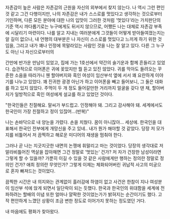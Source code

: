 자존감이 높은 사람은 자존감의 근원을 자신의 외부에서 찾지 않는다. 나 역시 그런 편인 것 같고 그건 다행이지만, 나의 자존감은 내가 스스로를 멋있다고 생각하는 것으로부터 기인하며, 다른 모든 분야에 대한 나의 입맛이 그러한 것처럼 '멋있다'라는 가치판단의 기준 역시 까다롭기로는 누구에게도 뒤서지 않으므로, 어쨌든 나는 대체로 자존감 부족에 시달리기 마련이다. 나를 알고 지내는 여러분에게 그것들이 어떻게 받아들여졌는지는 알 길이 없으나, 내 언행의 대부분은 나 자신이 스스로를 멋있다고 느끼게 하기 위한 것임을, 그리고 내가 꽤나 인정에 목말라있는 사람인 것을 나는 잘 알고 있다. 다른 그 누구도 아닌 나 자신으로부터의 

간만에 반가운 만남이 있었고, 집에 가는 1호선에서 약간의 술기운과 함께 흔들리고 있었다. 습관적으로 이어폰은 귀에 꽂았지만 뭘 듣고 있진 않았다. 귀를 막아도 들려오는 꾸준한 소음을 따라가니 웬 할아버지와 흑인 여성이 임산부석 옆에 서서 꽤 요란하게 이야기를 나누고 있었다. 꽤 진귀한 광경 아닌가 하고 이어폰을 빼고 들어보니, 그 둘은 대화를 하고 있지 않았다. 주먹이 두 개 정도 들어갈만한 거리까지 얼굴을 갖다 댄 채, 할아버지가 일방적으로 흑인 여성에게 설교를 하고 있었던 것이다.

"한국인들은 친절해요. 말씨가 부드럽고. 인정해야 돼. 그리고 감사해야 돼. 세계에서도 한국인이 가장 친절하고 정이 있잖어...(반복)"

나는 손바닥으로 내 양눈을 가렸다. 손을 치웠다. 꿈이 아니잖아… 세상에. 한국인을 대표해서 한국인 전부에게 개망신을 주고 있네.. 내가 뭔가 해야할 것 같았다. 당장 저 모가지를 비틀어서 저 끔찍하고 해로운 미디어의 재생을 멈춰야 한다. 

그러나 곧 나는 지긋지긋한 내면의 논쟁에 휘말리고 마는 것이었다. 당장의 생각대로 저 말라비틀어진 멱살을 잡아채면 그건 정말로 ’멋있는‘ 건가? 저 자가 건장한 남성이라면 그렇게 할 수 있을까? 가뿐히 이길 수 있을 것 같은 사람에게만 행하는 정의란 정말로 정의인 건가? 애최 정의란 무엇인가? 그렇게 이제는 체화되어버린 귀납적 사고의 미궁으로 혼자 빠져드는 것이었다.

끔찍한 시간은 내 의지와는 관계없이 흘러감에 하염이 없고 사건은 한참이 지나 여성분이 임산부 석에 앉게 되면서 일단락이 되는 듯했다. 한국과 한국인의 위대함을 세계에 전파하려는 할배의 이념 또한 얼마나 얄팍한 것이었는가가 밝혀지는 순간이기도 했다. 고작 편안하게 느꼈던 상황이 조금 변한 정도로 이어가지 못하는 정도였던 거다.

내 마음에도 평화가 찾아왔다. 